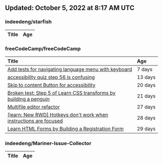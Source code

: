 ## Updated: October 5, 2022 at 8:17 AM UTC


### indeedeng/starfish
|**Title**|**Age**|
|:----|:----|


### freeCodeCamp/freeCodeCamp
|**Title**|**Age**|
|:----|:----|
|[Add tests for navigating language menu with keyboard](https://github.com/freeCodeCamp/freeCodeCamp/issues/47649)|7&nbsp;days|
|[accessibility quiz step 56 is confusing](https://github.com/freeCodeCamp/freeCodeCamp/issues/47588)|13&nbsp;days|
|[Skip to content Button for accessibility](https://github.com/freeCodeCamp/freeCodeCamp/issues/47523)|20&nbsp;days|
|[Broken test: Step 5 of Learn CSS transforms by building a penguin](https://github.com/freeCodeCamp/freeCodeCamp/issues/47513)|21&nbsp;days|
|[Multifile editor refactor](https://github.com/freeCodeCamp/freeCodeCamp/issues/47467)|27&nbsp;days|
|[[learn: New RWD] Hotkeys don't work when instructions are focused ](https://github.com/freeCodeCamp/freeCodeCamp/issues/47457)|28&nbsp;days|
|[Learn HTML Forms by Building a Registration Form](https://github.com/freeCodeCamp/freeCodeCamp/issues/47456)|29&nbsp;days|


### indeedeng/Mariner-Issue-Collector
|**Title**|**Age**|
|:----|:----|